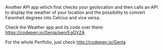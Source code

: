 Another API app which first checks your geolocation and then calls an API to display the weather of your location
and the possibility to convert Farenheit degrees into Celcius and vice versa.

Check the Weather app and its code over there: https://codepen.io/Genia/pen/EgGVZA

For the whole Portfolio, just check http://codepen.io/Genia
